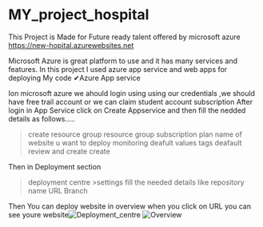 # MY_project_hospital
This Project is Made for Future ready talent  offered by microsoft azure 
https://new-hopital.azurewebsites.net

Microsoft Azure is great platform to use and it has many services and features.
In this project I used azure app service and web apps for deploying My code 
✔Azure App service

Ion microsoft azure we ahould login using using our credentials ,we should have free trail account
or we can claim student account subscription
After login in App Service click on Create Appservice and then fill the nedded details
as follows.....
>create resource group
resource group
subscription plan
name of website u want to deploy
>monitoring 
deafult values
>tags 
deafault
>review and create
>create


Then in Deployment section 
>deployment centre >settings
fill the needed details like repository name
URL
Branch

Then You can deploy website
in overview when you click on URL you can see youre website![Deployment_centre](https://user-images.githubusercontent.com/77660544/150171059-41300d69-2975-445e-8178-cb08ff17159e.png)
![Overview](https://user-images.githubusercontent.com/77660544/150171071-62e27521-7e97-483f-b877-aa06a417f223.png)

